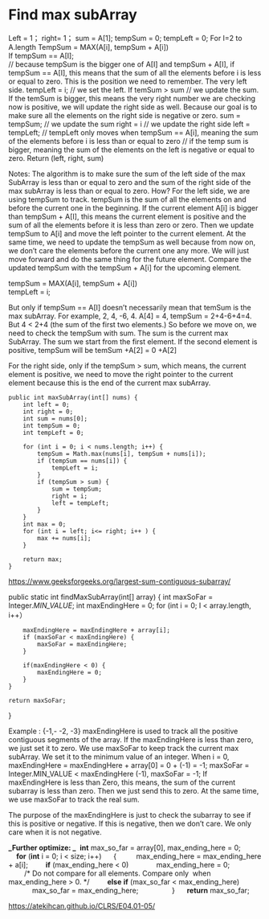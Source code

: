 # Find max subArray

Left = 1；
right= 1；
sum = A[1];
tempSum = 0;
tempLeft = 0;
For I=2 to A.length
     TempSum = MAX(A[i], tempSum + A[i])            
      If tempSum == A[I];    
 // because tempSum is the bigger one of A[I] and tempSum + A[I], if tempSum == A[I], this means that the sum of all the elements before i is less or equal to zero. This is the position we need to remember. The very left side.
            tempLeft = i;       // we set the left. 
      If temSum > sum   // we update the sum. If the temSum is bigger, this means the very right number we are checking now is positive, we will update the right side as well.  Because our goal is to make sure all the elements on the right side is negative or zero.
            sum = tempSum;  // we update the sum 
            right = i // we update the right side
            left = tempLeft;   // tempLeft only moves when tempSum == A[i], meaning the sum of the elements before i is less than or equal to zero
// if the temp sum is bigger, meaning the sum of the elements on the left is negative or equal to zero. 
Return (left, right, sum)

Notes:
The algorithm is to make sure the sum of the left side of the max SubArray is less than or equal to zero and the sum of the right side of the max subArray is less than or equal to zero. 
How?
For the left side, we are using tempSum to track. tempSum is the sum of all the elements on and before the current one in the beginning. If the current element A[i] is bigger than tempSum + A[I], this means the current element is positive and the sum of all the elements before it is less than zero or zero. Then we update tempSum to A[i] and move the left pointer to the current element. At the same time, we need to update the tempSum as well because from now on, we don’t care the elements before the current one any more. We will just move forward and do the same thing for the future element. Compare the updated tempSum with the tempSum + A[i]  for the upcoming element. 

tempSum = MAX(A[i], tempSum + A[i])  
tempLeft = i;   

But only if tempSum == A[I] doesn’t necessarily mean that temSum is the max subArray. For example, 2, 4, -6, 4. A[4] = 4, tempSum = 2+4-6+4=4. But 4 < 2+4 (the sum of the first two elements.) So before we move on, we need to check the tempSum with sum. The sum is the current max SubArray. The sum we start from the first element. If the second element is positive, tempSum will be temSum +A[2] = 0 +A[2]

For the right side, only if the tempSum > sum, which means, the current element is positive, we need to move the right pointer to the current element because this is the end of the current max subArray.

    public int maxSubArray(int[] nums) {
        int left = 0;
        int right = 0;
        int sum = nums[0];
        int tempSum = 0;
        int tempLeft = 0;

        for (int i = 0; i < nums.length; i++) {
            tempSum = Math.max(nums[i], tempSum + nums[i]);
            if (tempSum == nums[i]) {
                tempLeft = i;
            }
            if (tempSum > sum) {
                sum = tempSum;
                right = i;
                left = tempLeft;
            }
        }
        int max = 0;
        for (int i = left; i<= right; i++ ) {
            max += nums[i];
        }
        
        return max;
    }

https://www.geeksforgeeks.org/largest-sum-contiguous-subarray/ 

 public static int findMaxSubArray(int[] array) {
    int maxSoFar = Integer.*MIN_VALUE*;
    int maxEndingHere = 0;
    for (int i = 0; I < array.length, i++）

        maxEndingHere = maxEndingHere + array[i];
        if (maxSoFar < maxEndingHere) {
            maxSoFar = maxEndingHere;
        }

        if(maxEndingHere < 0) {
            maxEndingHere = 0;
        }
    }

    return maxSoFar;
}

Example : {-1,- -2, -3}
maxEndingHere is used to track all the positive contiguous segments of the array. If the maxEndingHere is less than zero, we just set it to zero. We use maxSoFar to keep track the current max subArray. We set it to the minimum value of an integer. 
When i = 0, maxEndingHere = maxEndingHere + array[0] = 0 + (-1) = -1;
maxSoFar = Integer.MIN_VALUE < maxEndingHere (-1), maxSoFar = -1;
If maxEndingHere is less than Zero, this means, the sum of the current subarray is less than zero. Then we just send this to zero. At the same time, we use maxSoFar to track the real sum. 

The purpose of the maxEndingHere is just to check the subarray to see if this is positive or negative. If this is negative, then we don’t care. We only care when it is not negative. 

**_Further optimize: _**
 **int** max_so_far = array[0], max_ending_here = 0;  
  
    **for** (**int** i = 0; i < size; i++)  
    {  
        max_ending_here = max_ending_here + a[i]; 
        **if** (max_ending_here < 0)  
            max_ending_here = 0;  
          
        /* Do not compare for all elements. Compare only  when max_ending_here > 0.  */
        **else** **if** (max_so_far < max_ending_here)  
            max_so_far = max_ending_here;  
          
    }  
    **return** max_so_far;  

https://atekihcan.github.io/CLRS/E04.01-05/ 

